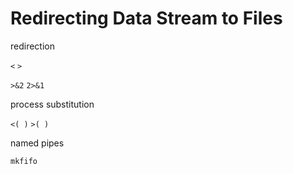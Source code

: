 # Redirecting Data Stream to Files

redirection

`<`
`>`

`>&2`
`2>&1`


process substitution

`<( )`
`>( )`

named pipes

`mkfifo`
